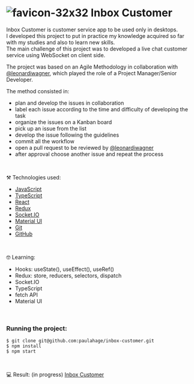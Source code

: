 # ![favicon-32x32](https://user-images.githubusercontent.com/84124999/235462425-6481d499-3fa4-4432-8b40-f03142e59413.png) Inbox Customer

Inbox Customer is customer service app to be used only in desktops.<br/>
I developed this project to put in practice my knowledge acquired so far with my studies and also to learn new skills.<br/>
The main challenge of this project was to developed a live chat customer service using WebSocket on client side.

The project was based on an Agile Methodology in collaboration with [@leonardiwagner](https://github.com/leonardiwagner), which played the role of a Project Manager/Senior Developer.
<br/>

The method consisted in: 
- plan and develop the issues in collaboration
- label each issue according to the time and difficulty of developing the task
- organize the issues on a Kanban board
- pick up an issue from the list 
- develop the issue following the guidelines
- commit all the workflow 
- open a pull request to be reviewed by [@leonardiwagner](https://github.com/leonardiwagner)
- after approval choose another issue and repeat the process

<br/>

⚒️ Technologies used:

- [JavaScript](https://www.javascript.com/)
- [TypeScript](https://www.typescriptlang.org/)
- [React](https://reactjs.org/)
- [Redux](https://redux.js.org/)
- [Socket.IO](https://socket.io/)
- [Material UI](https://mui.com/)
- [Git](https://git-scm.com/docs)
- [GitHub](https://github.com/paulahage/Dinogram)


<br/>

🤓 Learning:

- Hooks: useState(), useEffect(), useRef()
- Redux: store, reducers, selectors, dispatch
- Socket.IO 
- TypeScript
- fetch API
- Material UI

<br/>

### Running the project:

```
$ git clone git@github.com:paulahage/inbox-customer.git
$ npm install
$ npm start

```

<br/>

💻 Result: (in progress) [Inbox Customer](http://website-inbox.s3-website.eu-north-1.amazonaws.com/)
